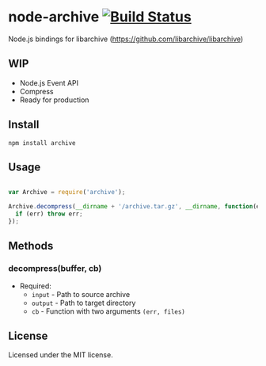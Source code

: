 # node-archive [![Build Status](https://secure.travis-ci.org/Skomski/node-archive.png?branch=master)](http://travis-ci.org/Skomski/node-archive)

Node.js bindings for libarchive (https://github.com/libarchive/libarchive)

## WIP

* Node.js Event API
* Compress
* Ready for production

## Install

```
npm install archive
```

## Usage

```javascript

var Archive = require('archive');

Archive.decompress(__dirname + '/archive.tar.gz', __dirname, function(err, decompressed){
  if (err) throw err;
});
```

## Methods

### decompress(buffer, cb)
  * Required:
    * `input`  - Path to source archive
    * `output` - Path to target directory
    * `cb` - Function with two arguments `(err, files)`

## License

Licensed under the MIT license.
